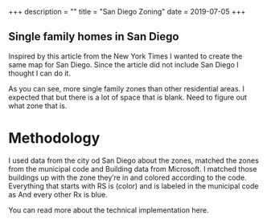 +++
description = ""
title = "San Diego Zoning"
date = 2019-07-05
+++

## Single family homes in San Diego

Inspired by this article from the New York Times I wanted to create the same map for San Diego. Since the article did not include San Diego I thought I can do it. 


As you can see, more single family zones than other residential areas. I expected that but there is a lot of space that is blank. Need to figure out what zone that is. 


# Methodology
I used data from the city od San Diego about the zones, matched the zones from the municipal code and Building data from Microsoft. 
I matched those buildings up with the zone they’re in and colored according to the code. 
Everything that starts with RS is (color) and is labeled in the municipal code as 
And every other Rx is blue. 

You can read more about the technical implementation here. 